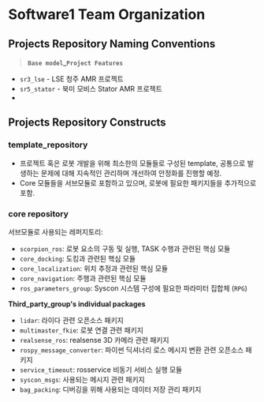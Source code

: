 # Software1 Team Organization
## Projects Repository Naming Conventions

> **`Base model`_`Project Features`**

- `sr3_lse` - LSE 청주 AMR 프로젝트
- `sr5_stator` - 북미 모비스 Stator AMR 프로젝트
- 

## Projects Repository Constructs

### template_repository

- 프로젝트 혹은 로봇 개발을 위해 최소한의 모듈들로 구성된 template, 공통으로 발생하는 문제에 대해 지속적인 관리하며 개선하여 안정화를 진행할 예정. 
- Core 모듈들을 서브모듈로 포함하고 있으며, 로봇에 필요한 패키지들을 추가적으로 포함.

### core repository

서브모듈로 사용되는 레퍼지토리:

- `scorpion_ros`: 로봇 요소의 구동 및 실행, TASK 수행과 관련된 핵심 모듈
- `core_docking`: 도킹과 관련된 핵심 모듈
- `core_localization`: 위치 추정과 관련된 핵심 모듈
- `core_navigation`: 주행과 관련된 핵심 모듈
- `ros_parameters_group`: Syscon 시스템 구성에 필요한 파라미터 집합체 (`RPG`)

**Third_party_group's individual packages**
- `lidar`: 라이다 관련 오픈소스 패키지
- `multimaster_fkie`: 로봇 연결 관련 패키지
- `realsense_ros`: realsense 3D 카메라 관련 패키지
- `rospy_message_converter`: 파이썬 딕셔너리 로스 메시지 변환 관련 오픈소스 패키지
- `service_timeout`: rosservice 비동기 서비스 실행 모듈 
- `syscon_msgs`: 사용되는 메시지 관련 패키지
- `bag_packing`: 디버깅을 위해 사용되는 데이터 저장 관리 패키지
